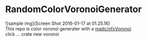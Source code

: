 # RandomColorVoronoiGenerator
![sample img](Screen Shot 2016-01-17 at 01.25.16)  
This repo is color voronoi generater with a [madc/ofxVoronoi](https://github.com/madc/ofxVoronoi)  
click ... crate new voronoi  

